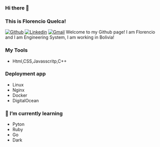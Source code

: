 ### Hi there 👋 
### This is Florencio Quelca!
[![Github](https://img.shields.io/badge/-Github-000?style=flat&logo=Github&logoColor=white)](https://github.com/FlorencioQuelca)
[![Linkedin](https://img.shields.io/badge/-LinkedIn-blue?style=flat&logo=Linkedin&logoColor=white)](https://www.linkedin.com/in/florencio-quelca-mamani-8741ba84/)
[![Gmail](https://img.shields.io/badge/-Gmail-c14438?style=flat&logo=Gmail&logoColor=white)](mailto:florens.lonwe@gmail.com)
Welcome to my Github page! I am Florencio and I am Engineering System, I am working in Bolivia!  
 ### My  Tools
 - Html,CSS,Javasscritp,C++
### Deployment  app
-  Linux
-  Nginx
-  Docker
-  DigitalOcean
 ### 🌱 I’m currently learning
 -  Pyton
 -  Ruby
 -  Go
 -  Dark
<!--
**FlorencioQuelca/FlorencioQuelca** is a ✨ _special_ ✨ repository because its `README.md` (this file) appears on your GitHub profile.

Here are some ideas to get you started:

- 🔭 I’m currently working on ...
- 🌱 I’m currently learning ...
- 👯 I’m looking to collaborate on ...
- 🤔 I’m looking for help with ...
- 💬 Ask me about ...
- 📫 How to reach me: ...
- 😄 Pronouns: ...
- ⚡ Fun fact: ...
-->
